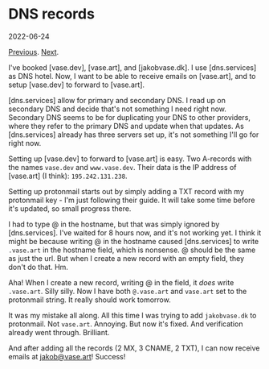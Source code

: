 # DNS records

2022-06-24

[Previous](./domain-names.md). [Next](?).

I've booked [vase.dev], [vase.art], and [jakobvase.dk]. I use [dns.services] as
DNS hotel. Now, I want to be able to receive emails on [vase.art], and to setup
[vase.dev] to forward to [vase.art].

[dns.services] allow for primary and secondary DNS. I read up on secondary DNS
and decide that's not something I need right now. Secondary DNS seems to be for
duplicating your DNS to other providers, where they refer to the primary DNS and
update when that updates. As [dns.services] already has three servers set up,
it's not something I'll go for right now.

Setting up [vase.dev] to forward to [vase.art] is easy. Two A-records with the
names `vase.dev` and `www.vase.dev`. Their data is the IP address of [vase.art]
(I think): `195.242.131.238`.

Setting up protonmail starts out by simply adding a TXT record with my
protonmail key - I'm just following their guide. It will take some time before
it's updated, so small progress there.

I had to type @ in the hostname, but that was simply ignored by [dns.services].
I've waited for 8 hours now, and it's not working yet. I think it might be
because writing @ in the hostname caused [dns.services] to write `.vase.art` in
the hostname field, which is nonsense. @ should be the same as just the url. But
when I create a new record with an empty field, they don't do that. Hm.

Aha! When I create a new record, writing @ in the field, it _does_ write
`.vase.art`. Silly silly. Now I have both `@.vase.art` and `vase.art` set to the
protonmail string. It really should work tomorrow.

It was my mistake all along. All this time I was trying to add `jakobvase.dk` to
protonmail. Not `vase.art`. Annoying. But now it's fixed. And verification
already went through. Brilliant.

And after adding all the records (2 MX, 3 CNAME, 2 TXT), I can now receive
emails at jakob@vase.art! Success!
